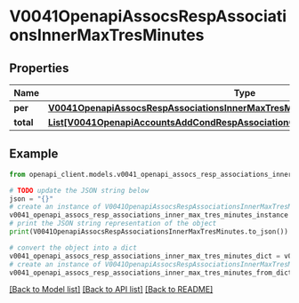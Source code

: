 # V0041OpenapiAssocsRespAssociationsInnerMaxTresMinutes


## Properties

Name | Type | Description | Notes
------------ | ------------- | ------------- | -------------
**per** | [**V0041OpenapiAssocsRespAssociationsInnerMaxTresMinutesPer**](V0041OpenapiAssocsRespAssociationsInnerMaxTresMinutesPer.md) |  | [optional] 
**total** | [**List[V0041OpenapiAccountsAddCondRespAssociationConditionAssociationGrptresInner]**](V0041OpenapiAccountsAddCondRespAssociationConditionAssociationGrptresInner.md) | MaxTRESMinsPerJob | [optional] 

## Example

```python
from openapi_client.models.v0041_openapi_assocs_resp_associations_inner_max_tres_minutes import V0041OpenapiAssocsRespAssociationsInnerMaxTresMinutes

# TODO update the JSON string below
json = "{}"
# create an instance of V0041OpenapiAssocsRespAssociationsInnerMaxTresMinutes from a JSON string
v0041_openapi_assocs_resp_associations_inner_max_tres_minutes_instance = V0041OpenapiAssocsRespAssociationsInnerMaxTresMinutes.from_json(json)
# print the JSON string representation of the object
print(V0041OpenapiAssocsRespAssociationsInnerMaxTresMinutes.to_json())

# convert the object into a dict
v0041_openapi_assocs_resp_associations_inner_max_tres_minutes_dict = v0041_openapi_assocs_resp_associations_inner_max_tres_minutes_instance.to_dict()
# create an instance of V0041OpenapiAssocsRespAssociationsInnerMaxTresMinutes from a dict
v0041_openapi_assocs_resp_associations_inner_max_tres_minutes_from_dict = V0041OpenapiAssocsRespAssociationsInnerMaxTresMinutes.from_dict(v0041_openapi_assocs_resp_associations_inner_max_tres_minutes_dict)
```
[[Back to Model list]](../README.md#documentation-for-models) [[Back to API list]](../README.md#documentation-for-api-endpoints) [[Back to README]](../README.md)


